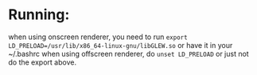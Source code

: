 # Running:

when using onscreen renderer, you need to run `export LD_PRELOAD=/usr/lib/x86_64-linux-gnu/libGLEW.so` or have it in your ~/.bashrc
when using offscreen renderer, do `unset LD_PRELOAD` or just not do the export above.